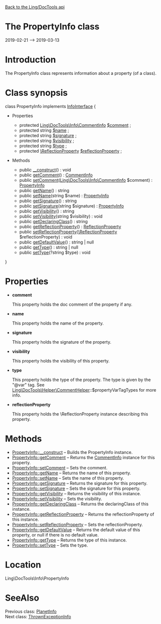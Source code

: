 [Back to the Ling/DocTools api](https://github.com/lingtalfi/DocTools/blob/master/doc/api/Ling/DocTools.md)



The PropertyInfo class
================
2019-02-21 --> 2019-03-13






Introduction
============

The PropertyInfo class represents information about a property (of a class).



Class synopsis
==============


class <span class="pl-k">PropertyInfo</span> implements [InfoInterface](https://github.com/lingtalfi/DocTools/blob/master/doc/api/Ling/DocTools/Info/InfoInterface.md) {

- Properties
    - protected [Ling\DocTools\Info\CommentInfo](https://github.com/lingtalfi/DocTools/blob/master/doc/api/Ling/DocTools/Info/CommentInfo.md) [$comment](#property-comment) ;
    - protected string [$name](#property-name) ;
    - protected string [$signature](#property-signature) ;
    - protected string [$visibility](#property-visibility) ;
    - protected string [$type](#property-type) ;
    - protected [\ReflectionProperty](http://php.net/manual/en/class.reflectionproperty.php) [$reflectionProperty](#property-reflectionProperty) ;

- Methods
    - public [__construct](https://github.com/lingtalfi/DocTools/blob/master/doc/api/Ling/DocTools/Info/PropertyInfo/__construct.md)() : void
    - public [getComment](https://github.com/lingtalfi/DocTools/blob/master/doc/api/Ling/DocTools/Info/PropertyInfo/getComment.md)() : [CommentInfo](https://github.com/lingtalfi/DocTools/blob/master/doc/api/Ling/DocTools/Info/CommentInfo.md)
    - public [setComment](https://github.com/lingtalfi/DocTools/blob/master/doc/api/Ling/DocTools/Info/PropertyInfo/setComment.md)([Ling\DocTools\Info\CommentInfo](https://github.com/lingtalfi/DocTools/blob/master/doc/api/Ling/DocTools/Info/CommentInfo.md) $comment) : [PropertyInfo](https://github.com/lingtalfi/DocTools/blob/master/doc/api/Ling/DocTools/Info/PropertyInfo.md)
    - public [getName](https://github.com/lingtalfi/DocTools/blob/master/doc/api/Ling/DocTools/Info/PropertyInfo/getName.md)() : string
    - public [setName](https://github.com/lingtalfi/DocTools/blob/master/doc/api/Ling/DocTools/Info/PropertyInfo/setName.md)(string $name) : [PropertyInfo](https://github.com/lingtalfi/DocTools/blob/master/doc/api/Ling/DocTools/Info/PropertyInfo.md)
    - public [getSignature](https://github.com/lingtalfi/DocTools/blob/master/doc/api/Ling/DocTools/Info/PropertyInfo/getSignature.md)() : string
    - public [setSignature](https://github.com/lingtalfi/DocTools/blob/master/doc/api/Ling/DocTools/Info/PropertyInfo/setSignature.md)(string $signature) : [PropertyInfo](https://github.com/lingtalfi/DocTools/blob/master/doc/api/Ling/DocTools/Info/PropertyInfo.md)
    - public [getVisibility](https://github.com/lingtalfi/DocTools/blob/master/doc/api/Ling/DocTools/Info/PropertyInfo/getVisibility.md)() : string
    - public [setVisibility](https://github.com/lingtalfi/DocTools/blob/master/doc/api/Ling/DocTools/Info/PropertyInfo/setVisibility.md)(string $visibility) : void
    - public [getDeclaringClass](https://github.com/lingtalfi/DocTools/blob/master/doc/api/Ling/DocTools/Info/PropertyInfo/getDeclaringClass.md)() : string
    - public [getReflectionProperty](https://github.com/lingtalfi/DocTools/blob/master/doc/api/Ling/DocTools/Info/PropertyInfo/getReflectionProperty.md)() : [ReflectionProperty](http://php.net/manual/en/class.reflectionproperty.php)
    - public [setReflectionProperty](https://github.com/lingtalfi/DocTools/blob/master/doc/api/Ling/DocTools/Info/PropertyInfo/setReflectionProperty.md)([\ReflectionProperty](http://php.net/manual/en/class.reflectionproperty.php) $reflectionProperty) : void
    - public [getDefaultValue](https://github.com/lingtalfi/DocTools/blob/master/doc/api/Ling/DocTools/Info/PropertyInfo/getDefaultValue.md)() : string | null
    - public [getType](https://github.com/lingtalfi/DocTools/blob/master/doc/api/Ling/DocTools/Info/PropertyInfo/getType.md)() : string | null
    - public [setType](https://github.com/lingtalfi/DocTools/blob/master/doc/api/Ling/DocTools/Info/PropertyInfo/setType.md)(?string $type) : void

}




Properties
=============

- <span id="property-comment"><b>comment</b></span>

    This property holds the doc comment of the property if any.
    
    

- <span id="property-name"><b>name</b></span>

    This property holds the name of the property.
    
    

- <span id="property-signature"><b>signature</b></span>

    This property holds the signature of the property.
    
    

- <span id="property-visibility"><b>visibility</b></span>

    This property holds the visibility of this property.
    
    

- <span id="property-type"><b>type</b></span>

    This property holds the type of the property.
    The type is given by the "@var" tag.
    See [Ling\DocTools\Helper\CommentHelper](https://github.com/lingtalfi/DocTools/blob/master/doc/api/Ling/DocTools/Helper/CommentHelper.md)::$propertyVarTagTypes for more info.
    
    

- <span id="property-reflectionProperty"><b>reflectionProperty</b></span>

    This property holds the \ReflectionProperty instance describing this property.
    
    



Methods
==============

- [PropertyInfo::__construct](https://github.com/lingtalfi/DocTools/blob/master/doc/api/Ling/DocTools/Info/PropertyInfo/__construct.md) &ndash; Builds the PropertyInfo instance.
- [PropertyInfo::getComment](https://github.com/lingtalfi/DocTools/blob/master/doc/api/Ling/DocTools/Info/PropertyInfo/getComment.md) &ndash; Returns the [CommentInfo](https://github.com/lingtalfi/DocTools/blob/master/doc/api/DocTools/Info/CommentInfo.md) instance for this property.
- [PropertyInfo::setComment](https://github.com/lingtalfi/DocTools/blob/master/doc/api/Ling/DocTools/Info/PropertyInfo/setComment.md) &ndash; Sets the comment.
- [PropertyInfo::getName](https://github.com/lingtalfi/DocTools/blob/master/doc/api/Ling/DocTools/Info/PropertyInfo/getName.md) &ndash; Returns the name of this property.
- [PropertyInfo::setName](https://github.com/lingtalfi/DocTools/blob/master/doc/api/Ling/DocTools/Info/PropertyInfo/setName.md) &ndash; Sets the name of this property.
- [PropertyInfo::getSignature](https://github.com/lingtalfi/DocTools/blob/master/doc/api/Ling/DocTools/Info/PropertyInfo/getSignature.md) &ndash; Returns the signature for this property.
- [PropertyInfo::setSignature](https://github.com/lingtalfi/DocTools/blob/master/doc/api/Ling/DocTools/Info/PropertyInfo/setSignature.md) &ndash; Sets the signature for this property.
- [PropertyInfo::getVisibility](https://github.com/lingtalfi/DocTools/blob/master/doc/api/Ling/DocTools/Info/PropertyInfo/getVisibility.md) &ndash; Returns the visibility of this instance.
- [PropertyInfo::setVisibility](https://github.com/lingtalfi/DocTools/blob/master/doc/api/Ling/DocTools/Info/PropertyInfo/setVisibility.md) &ndash; Sets the visibility.
- [PropertyInfo::getDeclaringClass](https://github.com/lingtalfi/DocTools/blob/master/doc/api/Ling/DocTools/Info/PropertyInfo/getDeclaringClass.md) &ndash; Returns the declaringClass of this instance.
- [PropertyInfo::getReflectionProperty](https://github.com/lingtalfi/DocTools/blob/master/doc/api/Ling/DocTools/Info/PropertyInfo/getReflectionProperty.md) &ndash; Returns the reflectionProperty of this instance.
- [PropertyInfo::setReflectionProperty](https://github.com/lingtalfi/DocTools/blob/master/doc/api/Ling/DocTools/Info/PropertyInfo/setReflectionProperty.md) &ndash; Sets the reflectionProperty.
- [PropertyInfo::getDefaultValue](https://github.com/lingtalfi/DocTools/blob/master/doc/api/Ling/DocTools/Info/PropertyInfo/getDefaultValue.md) &ndash; Returns the default value of this property, or null if there is no default value.
- [PropertyInfo::getType](https://github.com/lingtalfi/DocTools/blob/master/doc/api/Ling/DocTools/Info/PropertyInfo/getType.md) &ndash; Returns the type of this instance.
- [PropertyInfo::setType](https://github.com/lingtalfi/DocTools/blob/master/doc/api/Ling/DocTools/Info/PropertyInfo/setType.md) &ndash; Sets the type.





Location
=============
Ling\DocTools\Info\PropertyInfo


SeeAlso
==============
Previous class: [PlanetInfo](https://github.com/lingtalfi/DocTools/blob/master/doc/api/Ling/DocTools/Info/PlanetInfo.md)<br>Next class: [ThrownExceptionInfo](https://github.com/lingtalfi/DocTools/blob/master/doc/api/Ling/DocTools/Info/ThrownExceptionInfo.md)<br>
